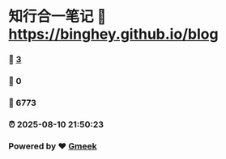 # 知行合一笔记 :link: https://binghey.github.io/blog 
### :page_facing_up: [3](https://binghey.github.io/blog/tag.html) 
### :speech_balloon: 0 
### :hibiscus: 6773 
### :alarm_clock: 2025-08-10 21:50:23 
### Powered by :heart: [Gmeek](https://github.com/Meekdai/Gmeek)
